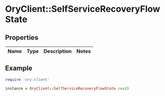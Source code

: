 # OryClient::SelfServiceRecoveryFlowState

## Properties

| Name | Type | Description | Notes |
| ---- | ---- | ----------- | ----- |

## Example

```ruby
require 'ory-client'

instance = OryClient::SelfServiceRecoveryFlowState.new()
```

